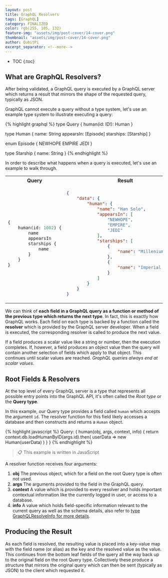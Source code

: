 ```yaml
---
layout: post
title: GraphQL Resolvers
tags: [GraphQL]
category: FINALIZED
color: rgb(255, 105, 132)
feature-img: "assets/img/post-cover/14-cover.png"
thumbnail: "assets/img/post-cover/14-cover.png"
author: QubitPi
excerpt_separator: <!--more-->
---
```


<!--more-->

* TOC
{:toc}


What are GraphQL Resolvers?
---------------------------

After being validated, a GraphQL query is executed by a GraphQL server which returns a result that mirrors the shape of
the requested query, typically as JSON.

GraphQL cannot execute a query without a type system, let's use an example type system to illustrate executing a query:

{% highlight graphql %}
type Query {
    human(id: ID!): Human
}

type Human {
    name: String
    appearsIn: [Episode]
    starships: [Starship]
}

enum Episode {
    NEWHOPE
    EMPIRE
    JEDI
}

type Starship {
    name: String
}
{% endhighlight %}

In order to describe what happens when a query is executed, let's use an example to walk through.


<table>
<tr>
<th>Query</th>
<th>Result</th>
</tr>
<tr>
<td>

```graphql
{
    human(id: 1002) {
        name
        appearsIn
        starships {
            name
        }
    }
}
```

</td>
<td>

```json
{
    "data": {
        "human": {
            "name": "Han Solo",
            "appearsIn": [
                "NEWHOPE",
                "EMPIRE",
                "JEDI"
            ],
            "starships": [
                {
                    "name": "Millenium Falcon"
                },
                {
                    "name": "Imperial shuttle"
                }
            ]
        }
    }
}
```

</td>
</tr>
</table>

We can think of **each field in a GraphQL query as a function or method of the previous type which returns the next 
type**. In fact, this is exactly how GraphQL works. Each field on each type is backed by a function called the 
**resolver** which is provided by the GraphQL server developer. When a field is executed, the corresponding resolver is 
called to produce the next value.

If a field produces a scalar value like a string or number, then the execution completes. If, however, a field produces
an object value then the query will contain another selection of fields which apply to that object. This continues until 
scalar values are reached. _GraphQL queries always end at scalar values_.


Root Fields & Resolvers
-----------------------

At the top level of every GraphQL server is a type that represents all possible entry points into the GraphQL API, it's 
often called the _Root type_ or the **Query type**.

In this example, our Query type provides a field called `human` which accepts the argument `id`. The resolver function
for this field likely accesses a database and then constructs and returns a `Human` object.

{% highlight javascript %}
Query: {
    human(obj, args, context, info) {
        return context.db.loadHumanByID(args.id).then(
            userData => new Human(userData)
        )
    }
}
{% endhighlight %}

> 📋️ This example is written in JavaScript

A resolver function receives four arguments:

1. **obj** The previous object, which for a field on the root Query type is often not used.
2. **args** The arguments provided to the field in the GraphQL query.
3. **context** A value which is provided to every resolver and holds important contextual information like the currently 
   logged in user, or access to a database.
4. **info** A value which holds field-specific information relevant to the current query as well as the schema details, 
   also refer to [type GraphQLResolveInfo for more details](https://graphql.org/graphql-js/type/#graphqlobjecttype).


Producing the Result
--------------------

As each field is resolved, the resulting value is placed into a key-value map with the field name (or alias) as the key 
and the resolved value as the value. This continues from the bottom leaf fields of the query all the way back up to the 
original field on the root Query type. Collectively these produce a structure that mirrors the original query which can 
then be sent (typically as JSON) to the client which requested it.
